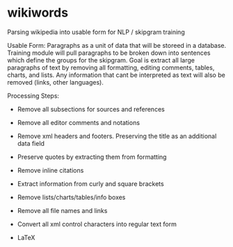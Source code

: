 # wikiwords
Parsing wikipedia into usable form for NLP / skipgram training

Usable Form: Paragraphs as a unit of data that will be storeed in a database. Training module will pull paragraphs to be broken down into sentences which define the groups for the skipgram. Goal is extract all large paragraphs of text by removing all formatting, editing comments, tables, charts, and lists. Any information that cant be interpreted as text will also be removed (links, other languages).


Processing Steps:

  - Remove all subsections for sources and references

  - Remove all editor comments and notations

  - Remove xml headers and footers. Preserving the title as an additional data field

  - Preserve quotes by extracting them from formatting

  - Remove inline citations

  - Extract information from curly and square brackets

  - Remove lists/charts/tables/info boxes

  - Remove all file names and links

  - Convert all xml control characters into regular text form

  - LaTeX
